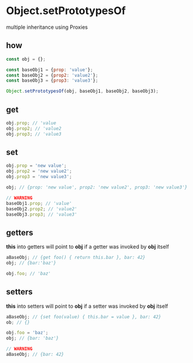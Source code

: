 # Object.setPrototypesOf
multiple inheritance using Proxies

## how
```js
const obj = {};

const baseObj1 = {prop: 'value'};
const baseObj2 = {prop2: 'value2'};
const baseObj3 = {prop3: 'value3'};

Object.setPrototypesOf(obj, baseObj1, baseObj2, baseObj3);
```

## get
```js
obj.prop; // 'value
obj.prop2; // 'value2
obj.prop3; // 'value3
```

## set
```js
obj.prop = 'new value';
obj.prop2 = 'new value2';
obj.prop3 = 'new value3';

obj; // {prop: 'new value', prop2: 'new value2', prop3: 'new value3'}

// WARNING
baseObj1.prop; // 'value'
baseObj2.prop2; // 'value2'
baseObj3.prop3; // 'value3'
```

## getters
**this** into getters will point to **obj** if a getter was invoked by **obj** itself
```js
aBaseObj; // {get foo() { return this.bar }, bar: 42}
obj; // {bar:'baz'}

obj.foo; // 'baz'
```

## setters
**this** into setters will point to **obj** if a setter was invoked by **obj** itself
```js
aBaseObj; // {set foo(value) { this.bar = value }, bar: 42}
ob; // {}

obj.foo = 'baz';
obj; // {bar: 'baz'}

// WARNING
aBaseObj; // {bar: 42}
```
